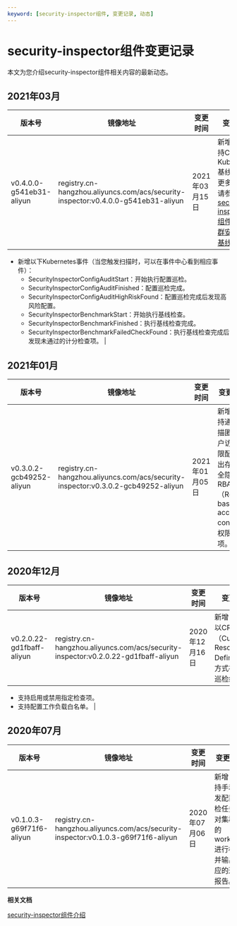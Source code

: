 ```yaml
---
keyword: [security-inspector组件, 变更记录, 动态]
---
```


# security-inspector组件变更记录

本文为您介绍security-inspector组件相关内容的最新动态。

## 2021年03月

|版本号|镜像地址|变更时间|变更内容|
|---|----|----|----|
|v0.4.0.0-g541eb31-aliyun|registry.cn-hangzhou.aliyuncs.com/acs/security-inspector:v0.4.0.0-g541eb31-aliyun|2021年03月15日|新增：-   支持CIS Kubernetes基线检查。更多信息，请参见[使用security-inspector组件实现集群安全CIS基线检查](/intl.zh-CN/Kubernetes集群用户指南/安全/使用security-inspector组件实现集群安全CIS基线检查.md)。
-   新增以下Kubernetes事件（当您触发扫描时，可以在事件中心看到相应事件）：
    -   SecurityInspectorConfigAuditStart：开始执行配置巡检。
    -   SecurityInspectorConfigAuditFinished：配置巡检完成。
    -   SecurityInspectorConfigAuditHighRiskFound：配置巡检完成后发现高风险配置。
    -   SecurityInspectorBenchmarkStart：开始执行基线检查。
    -   SecurityInspectorBenchmarkFinished：执行基线检查完成。
    -   SecurityInspectorBenchmarkFailedCheckFound：执行基线检查完成后发现未通过的计分检查项。 |

## 2021年01月

|版本号|镜像地址|变更时间|变更内容|
|---|----|----|----|
|v0.3.0.2-gcb49252-aliyun|registry.cn-hangzhou.aliyuncs.com/acs/security-inspector:v0.3.0.2-gcb49252-aliyun|2021年01月05日|新增：支持通过扫描匿名用户访问权限配置找出存在安全隐患的RBAC（Role-based access control）权限配置项。|

## 2020年12月

|版本号|镜像地址|变更时间|变更内容|
|---|----|----|----|
|v0.2.0.22-gd1fbaff-aliyun|registry.cn-hangzhou.aliyuncs.com/acs/security-inspector:v0.2.0.22-gd1fbaff-aliyun|2020年12月16日|新增：-   支持以CRD（Custom Resource Definitions）方式存储最新巡检结果。
-   支持启用或禁用指定检查项。
-   支持配置工作负载白名单。 |

## 2020年07月

|版本号|镜像地址|变更时间|变更内容|
|---|----|----|----|
|v0.1.0.3-g69f71f6-aliyun|registry.cn-hangzhou.aliyuncs.com/acs/security-inspector:v0.1.0.3-g69f71f6-aliyun|2020年07月06日|新增：支持手动触发配置巡检任务，对集群中的workload进行检查并输出相应的巡检报告。|

**相关文档**  


[security-inspector组件介绍](/intl.zh-CN/新功能发布记录/组件介绍与变更记录/security-inspector/security-inspector组件介绍.md)

